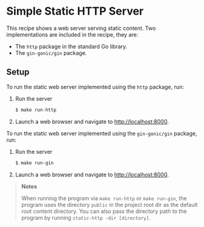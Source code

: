 # Simple Static HTTP Server

This recipe shows a web server serving static content. Two implementations are included in the recipe, they are:

* The `http` package in the standard Go library.
* The `gin-gonic/gin` package.

## Setup

To run the static web server implemented using the `http` package, run:

1. Run the server

   ```bash
   $ make run-http
   ```

1. Launch a web browser and navigate to <http://localhost:8000>.

To run the static web server implemented using the `gin-gonic/gin` package, run:

1. Run the server

   ```bash
   $ make run-gin
   ```

1. Launch a web browser and navigate to <http://localhost:8000>.

> **Notes**
>
> When running the program via `make run-http` or `make run-gin`, the program uses the directory `public` in the project root dir as the default root content directory. You can also pass the directory path to the program by running `static-http -dir [directory]`.
